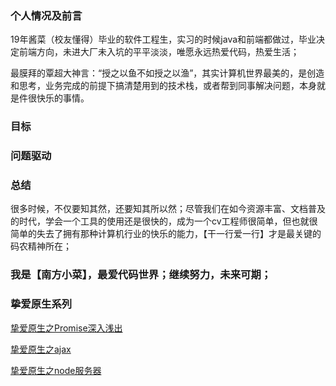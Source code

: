 ### 个人情况及前言

19年酱菜（校友懂得）毕业的软件工程生，实习的时候java和前端都做过，毕业决定前端方向，未进大厂未入坑的平平淡淡，唯愿永远热爱代码，热爱生活；

最膜拜的覃超大神言：“授之以鱼不如授之以渔”，其实计算机世界最美的，是创造和思考，业务完成的前提下搞清楚用到的技术栈，或者帮到同事解决问题，本身就是件很快乐的事情。

### 目标

### 问题驱动

### 总结
很多时候，不仅要知其然，还要知其所以然；尽管我们在如今资源丰富、文档普及的时代，学会一个工具的使用还是很快的，成为一个cv工程师很简单，但也就很简单的失去了拥有那种计算机行业的快乐的能力，【干一行爱一行】才是最关键的码农精神所在；

### 我是【南方小菜】，最爱代码世界；继续努力，未来可期；

### 挚爱原生系列

[挚爱原生之Promise深入浅出](https://juejin.im/post/5e6ef5825188254937761446#heading-0)

[挚爱原生之ajax](https://juejin.im/post/5cb134595188257ab826a271)

[挚爱原生之node服务器](https://juejin.im/editor/posts/5cadc251e51d456e5e035ee4)

